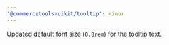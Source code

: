```yaml
---
'@commercetools-uikit/tooltip': minor
---
```


Updated default font size (`0.8rem`) for the tooltip text.
